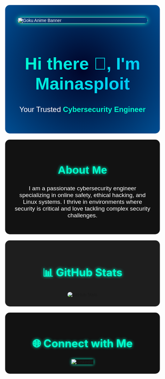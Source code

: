 <!-- Header with Anime GIF -->
<div style="display: flex; flex-direction: column; align-items: center; justify-content: center; background: radial-gradient(circle at center, #000428, #004e92); color: #ffffff; padding: 40px; font-family: 'Poppins', sans-serif; border-radius: 15px;">
  <img src="https://github.com/kelvin20199/kelvin20199/blob/main/goku%20anime%20banner.gif" alt="Goku Anime Banner" style="width: 100%; max-width: 1725px; height: auto; border-radius: 10px; box-shadow: 0 0 15px #00ffcc;">
  <div style="text-align: center; margin-top: 20px;">
    <h1 style="font-size: 3.5rem; font-weight: 900; background: linear-gradient(135deg, #00ffcc, #00bfff); -webkit-background-clip: text; -webkit-text-fill-color: transparent;">
      Hi there 👋, I'm Mainasploit
    </h1>
    <p style="font-size: 1.5rem;">Your Trusted <span style="color: #00ffcc; font-weight: bold;">Cybersecurity Engineer</span></p>
  </div>
</div>

<!-- About Me Section -->
<div style="background-color: #121212; padding: 30px; border-radius: 15px; margin-top: 20px; color: #ffffff; font-family: 'Poppins', sans-serif; text-align: center;">
  <h2 style="color: #00ffcc; font-size: 2.2rem; text-shadow: 0 0 10px #00ffcc;">
    About Me
  </h2>
  <p style="font-size: 1.2rem;">I am a passionate cybersecurity engineer specializing in online safety, ethical hacking, and Linux systems. I thrive in environments where security is critical and love tackling complex security challenges.</p>
</div>
<!-- GitHub Stats Section -->
<div style="background-color: #1e1e1e; padding: 30px; border-radius: 15px; margin-top: 20px; text-align: center;">
  <h2 style="color: #00ffcc; font-size: 2.2rem; text-shadow: 0 0 10px #00ffcc;">📊 GitHub Stats</h2>
  <div>
    <img src="https://github-readme-stats.vercel.app/api?username=Mainasploit&show_icons=true&theme=radical" alt="GitHub Stats" style="border-radius: 10px; animation: slideIn 2s;">
  </div>
</div>

<!-- Social Links Section -->
<div align="center" style="padding: 30px; background-color: #121212; border-radius: 15px; margin-top: 20px;">
  <h2 style="color: #00ffcc; font-size: 2.2rem; text-shadow: 0 0 10px #00ffcc;">🌐 Connect with Me</h2>
  <a href="https://www.linkedin.com/in/your-linkedin-profile" style="text-decoration: none; margin: 10px;">
    <img src="https://img.shields.io/badge/LinkedIn-0077B5?style=for-the-badge&logo=linkedin&logoColor=white" alt="LinkedIn" style="transition: transform 0.3s; box-shadow: 0 0 10px #00ffcc;">
  </a>
</div>
